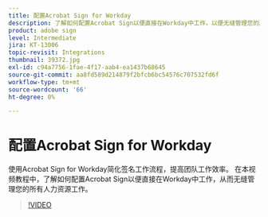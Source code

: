 ```yaml
---
title: 配置Acrobat Sign for Workday
description: 了解如何配置Acrobat Sign以便直接在Workday中工作，以便无缝管理您的所有人力资源工作
product: adobe sign
level: Intermediate
jira: KT-13006
topic-revisit: Integrations
thumbnail: 39372.jpg
exl-id: c94a7756-1fae-4f17-aab4-ea1437b68645
source-git-commit: aa8fd589d214879f2bfcb6bc54576c707532fd6f
workflow-type: tm+mt
source-wordcount: '66'
ht-degree: 0%

---
```


# 配置Acrobat Sign for Workday

使用Acrobat Sign for Workday简化签名工作流程，提高团队工作效率。 在本视频教程中，了解如何配置Acrobat Sign以便直接在Workday中工作，从而无缝管理您的所有人力资源工作。

>[!VIDEO](https://video.tv.adobe.com/v/39372?quality=12&learn=on&hidetitle=true)
